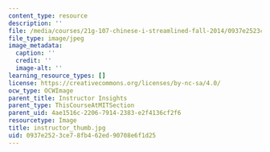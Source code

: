 ```yaml
---
content_type: resource
description: ''
file: /media/courses/21g-107-chinese-i-streamlined-fall-2014/0937e2523ce78fb462ed90708e6f1d25_instructor_thumb.jpg
file_type: image/jpeg
image_metadata:
  caption: ''
  credit: ''
  image-alt: ''
learning_resource_types: []
license: https://creativecommons.org/licenses/by-nc-sa/4.0/
ocw_type: OCWImage
parent_title: Instructor Insights
parent_type: ThisCourseAtMITSection
parent_uid: 4ae1516c-2206-7914-2383-e2f4136cf2f6
resourcetype: Image
title: instructor_thumb.jpg
uid: 0937e252-3ce7-8fb4-62ed-90708e6f1d25
---
```

